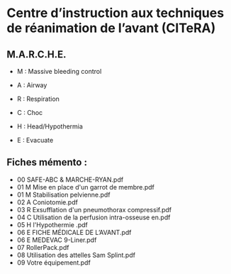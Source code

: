 # Centre d’instruction aux techniques de réanimation de l’avant (CITeRA)



## M.A.R.C.H.E.

- M : Massive bleeding control

- A : Airway

- R : Respiration

- C : Choc

- H : Head/Hypothermia

- E : Evacuate

## Fiches mémento :

- 00 SAFE-ABC & MARCHE-RYAN.pdf
- 01 M Mise en place d'un garrot de membre.pdf
- 01 M Stabilisation pelvienne.pdf
- 02 A Coniotomie.pdf
- 03 R Exsufflation d'un pneumothorax compressif.pdf
- 04 C Utilisation de la perfusion intra-osseuse en.pdf
- 05 H l'Hypothermie .pdf
- 06 E FICHE MÉDICALE DE L’AVANT.pdf
- 06 E MEDEVAC 9-Liner.pdf
- 07 RollerPack.pdf
- 08 Utilisation des attelles Sam Splint.pdf
- 09 Votre équipement.pdf
